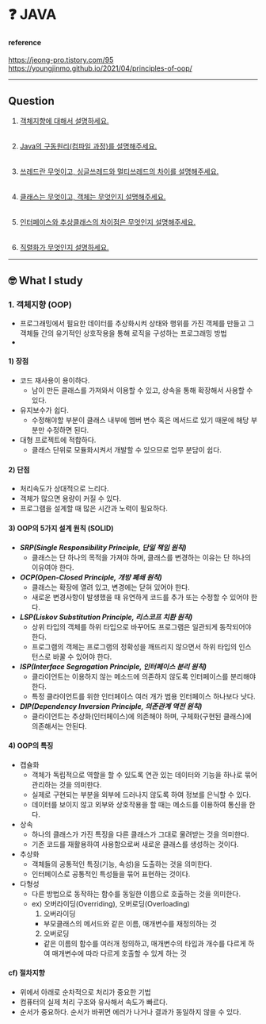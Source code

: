 # :question: JAVA

#### reference
https://jeong-pro.tistory.com/95<br>
https://youngjinmo.github.io/2021/04/principles-of-oop/
<hr>

## Question
1. [객체지향에 대해서 설명하세요.]()
<br><br>

2. [Java의 구동원리(컴파일 과정)를 설명해주세요.]()
<br><br>

3. [쓰레드란 무엇이고, 싱글쓰레드와 멀티쓰레드의 차이를 설명해주세요.]()
<br><br>

4. [클래스는 무엇이고, 객체는 무엇인지 설명해주세요.]()
<br><br>

5. [인터페이스와 추상클래스의 차이점은 무엇인지 설명해주세요.]()
<br><br>

6. [직렬화가 무엇인지 설명하세요.]()
<hr/>

## :nerd_face:	What I study
### 1. 객체지향 (OOP)
- 프로그래밍에서 필요한 데이터를 추상화시켜 상태와 행위를 가진 객체를 만들고 그 객체들 간의 유기적인 상호작용을 통해 로직을 구성하는 프로그래밍 방법
- 
#### 1) 장점
- 코드 재사용이 용이하다.
  - 남이 만든 클래스를 가져와서 이용할 수 있고, 상속을 통해 확장해서 사용할 수 있다.
- 유지보수가 쉽다.
  - 수정해야할 부분이 클래스 내부에 멤버 변수 혹은 메서드로 있기 때문에 해당 부분만 수정하면 된다.
- 대형 프로젝트에 적합하다.
  - 클래스 단위로 모듈화시켜서 개발할 수 있으므로 업무 분담이 쉽다.

#### 2) 단점
- 처리속도가 상대적으로 느리다.
- 객체가 많으면 용량이 커질 수 있다.
- 프로그램을 설계할 때 많은 시간과 노력이 필요하다.

#### 3) OOP의 5가지 설계 원칙 (SOLID)
- ***SRP(Single Responsibility Principle, 단일 책임 원칙)***
  - 클래스는 단 하나의 목적을 가져야 하며, 클래스를 변경하는 이유는 단 하나의 이유여야 한다.
- ***OCP(Open-Closed Principle, 개방 폐쇄 원칙)***
  - 클래스는 확장에 열려 있고, 변경에는 닫혀 있어야 한다.
  - 새로운 변경사항이 발생했을 때 유연하게 코드를 추가 또는 수정할 수 있어야 한다.
- ***LSP(Liskov Substitution Principle, 리스코프 치환 원칙)***
  - 상위 타입의 객체를 하위 타입으로 바꾸어도 프로그램은 일관되게 동작되어야 한다.
  - 프로그램의 객체는 프로그램의 정확성을 깨뜨리지 않으면서 하위 타입의 인스턴스로 바꿀 수 있어야 한다.
- ***ISP(Interface Segragation Principle, 인터페이스 분리 원칙)***
  - 클라이언트는 이용하지 않는 메소드에 의존하지 않도록 인터페이스를 분리해야 한다.
  - 특정 클라이언트를 위한 인터페이스 여러 개가 범용 인터페이스 하나보다 낫다.
- ***DIP(Dependency Inversion Principle, 의존관계 역전 원칙)***
  - 클라이언트는 추상화(인터페이스)에 의존해야 하며, 구체화(구현된 클래스)에 의존해서는 안된다.

#### 4) OOP의 특징
- 캡슐화
  - 객체가 독립적으로 역할을 할 수 있도록 연관 있는 데이터와 기능을 하나로 묶어 관리하는 것을 의미한다.
  - 실제로 구현되는 부분을 외부에 드러나지 않도록 하여 정보를 은닉할 수 있다.
  - 데이터를 보이지 않고 외부와 상호작용을 할 때는 메소드를 이용하여 통신을 한다.
- 상속
  - 하나의 클래스가 가진 특징을 다른 클래스가 그대로 물려받는 것을 의미한다.
  - 기존 코드를 재활용하여 사용함으로써 새로운 클래스를 생성하는 것이다.
- 추상화
  - 객체들의 공통적인 특징(기능, 속성)을 도출하는 것을 의미한다.
  - 인터페이스로 공통적인 특성들을 묶어 표현하는 것이다.
- 다형성
  - 다른 방법으로 동작하는 함수를 동일한 이름으로 호출하는 것을 의미한다.
  - ex) 오버라이딩(Overriding), 오버로딩(Overloading)
    1. 오버라이딩
    - 부모클래스의 메서드와 같은 이름, 매개변수를 재정의하는 것 
    2. 오버로딩
    - 같은 이름의 함수를 여러개 정의하고, 매개변수의 타입과 개수를 다르게 하여 매개변수에 따라 다르게 호출할 수 있게 하는 것

#### cf) 절차지향
- 위에서 아래로 순차적으로 처리가 중요한 기법
- 컴퓨터의 실제 처리 구조와 유사해서 속도가 빠르다.
- 순서가 중요하다. 순서가 바뀌면 에러가 나거나 결과가 동일하지 않을 수 있다.
<br><br>